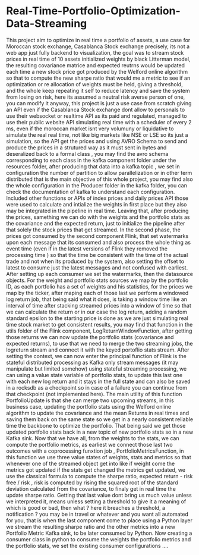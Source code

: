 # Real-Time-Portfolio-Optimization-Data-Streaming

This project aim to optimize in real time a portfolio of assets, a use case for Moroccan stock exchange, Casablanca Stock exchange precisely, its not a web app just fully backend to visualization, the goal was to stream stock prices in real time of 10 assets initialized weights by black Litterman model, the resulting covariance matrice and expected reutrns would be updated each time a new stock price got produced by the Welford online algorithm so that to compute the new sharpe ratio that would me a metric to see if an optimization or re allocation of weights must be held, giving a threshold, and the whole keep repeating it self to reduce latency and save the system from losing on risk, here its assumed a neutral risk averse person of one, you can modify it anyway, this project is just a use case from scratch giving an API even if the Casablanca Stock exchange dont allow to personals to use their websocket or realtime API as its paid and regulated, managed to use their public website API simulating real time with a scheduler of every 2 ms, even if the moroccan market isnt very volumuny or liquidative to simulate the real real time, not like big markets like NSE or LSE so its just a simulation, so the API get the prices and using AVRO Schema to send and produce the prices in a strutured way as it must sent in bytes and deseralized back to a formal class , you may find the avro schema corresponding to each class in the kafka component folder under the resources folder, after producing that data into a kafka topic , we set in configuration the number of partition to allow parallelization or in other term distributed that is the main objective of this whole project, you may find also the whole configuration in the Producer folder in the kafka folder, you can check the documentation of kafka to understand each configuration. Included other functions or APIs of index prices and daily prices API those were used to calculate and intialize the weights in first place but they also may be integrated in the pipeline in real time. Leaving that, after producing the prices, samething we can do with the weights and the portfolio stats as the covariance and the expected return, just to initialize the pipeline after that solely the stock prices that get streamed. In the second phase, the prices got consumed by the second component Flink, that set watermarks upon each message that its consumed and also process the whole thing as event time (even if in the latest versions of Flink they removed the processing time ) so that the time be consistent with the time of the actual trade and not when its produced by the system, also setting the offset to latest to consume just the latest messages and not confused with earliest. After setting up each consumer we set the watermarks, then the datasource objects. For the weight and portfolio stats sources we map by the portfolio ID, as each portfolio has a set of weights and his statistics, for the prices we map by the ticker, after maping each of those last we perform a windowed log return job, that being said what it does, is taking a window time like an interval of time after stacking streamed prices into a window of time so that we can calculate the return or in our case the log return, adding a random standard epsilon to the starting price is done as we are just simulating real time stock market to get consistent results, you may find that function in the utils folder of the Flink component, LogReturnWindowFunction, after getting those returns we can now update the portfolio stats (covariance and expected returns), to use that we need to merge the two streaming jobs, the logreturn stream and connect it with the keyed portoflio stats stream. After setting the context, we can now enter the principal function of Flink is the stateful distributed processing as Kafka only stream messages (it may manipulate but limited somehow) using stateful streaming processing, we can using a value state variable of portfolio stats, to update this last one with each new log return and it stays in the full state and can also be saved in a rocksdb as a checkpoint so in case of a failure you can continue from that checkpoint (not implemented here). The main utility of this function PortfolioUpdate is that she can merge two upcoming streams, in this business case, updating the portfolio stats using the Welford online algorithm to update the covariance and the mean Returns in real times and saving them back on the same state so we get in a nearly consistent reliable time the backbone to optimize the portfolio. That being said we get those updated portfolio stats back in a new topic of new portfolio stats so in a new Kafka sink. Now that we have all, from the weights to the stats, we can compute the portfolio metrics, as earliest we connect those last two outcomes with a coprocessing funxtion job , PortfolioMetricsFunction, in this function we use three value states of weights, stats and metrics so that whenever one of the streamed object get into like if weight come the metrics got updated if the stats get changed the metrics get updated, we use the classical formula to compute the sharpe ratio, expected return - risk free / risk , risk is computed by rising the squared root of the standard deviation calculated from the covariance, to finaly get in real time the update sharpe ratio. Getting that last value dont bring us much value unless we interpreted it, means unless setting a threshold to give it a meaning of which is good or bad, then what ? here it breaches a threshold, a notification ? you may be in travel or whatever and you want all automated for you, that is when the last component come to place using a Python layer we stream the resulting sharpe ratio and the other metrics into a new Portfolio Metric Kafka sink, to be later consumed by Python. Now creating a consumer class in python to consume the weights the portfolio metrics and the portfolio stats, we set the existing consumer configurations .... 
